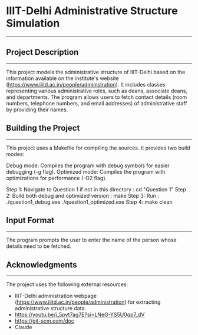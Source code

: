 # IIIT-Delhi Administrative Structure Simulation
--------------------------------------------------

## Project Description
----------------------
This project models the administrative structure of IIIT-Delhi based on the information available on the institute's website (https://www.iiitd.ac.in/people/administration). It includes classes representing various administrative roles, such as deans, associate deans, and departments. The program allows users to fetch contact details (room numbers, telephone numbers, and email addresses) of administrative staff by providing their names.

## Building the Project
--------------------------

This project uses a Makefile for compiling the sources. It provides two build modes:

Debug mode: Compiles the program with debug symbols for easier debugging (-g flag).
Optimized mode: Compiles the program with optimizations for performance (-O2 flag).

Step 1: Navigate to Question 1 if not in this directory : cd "Question 1"
Step 2: Build both debug and optimized version : make
Step 3: Run : ./question1_debug.exe ./question1_optimized.exe
Step 4: make clean

## Input Format
----------------
The program prompts the user to enter the name of the person whose details need to be fetched.

## Acknowledgments
-------------------
The project uses the following external resources:
- IIIT-Delhi administration webpage (https://www.iiitd.ac.in/people/administration) for extracting administrative structure data.
- https://youtu.be/i_5pvt7ag7E?si=LNeG-YS5U0qp7_dV
- https://git-scm.com/doc
- Claude
